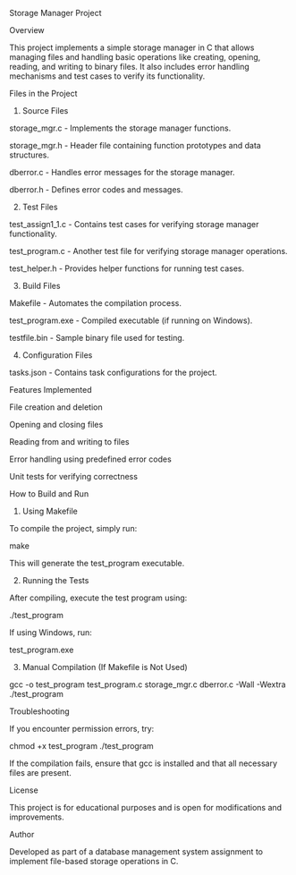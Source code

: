 Storage Manager Project

Overview

This project implements a simple storage manager in C that allows managing files and handling basic operations like creating, opening, reading, and writing to binary files. It also includes error handling mechanisms and test cases to verify its functionality.

Files in the Project

1. Source Files

storage_mgr.c - Implements the storage manager functions.

storage_mgr.h - Header file containing function prototypes and data structures.

dberror.c - Handles error messages for the storage manager.

dberror.h - Defines error codes and messages.

2. Test Files

test_assign1_1.c - Contains test cases for verifying storage manager functionality.

test_program.c - Another test file for verifying storage manager operations.

test_helper.h - Provides helper functions for running test cases.

3. Build Files

Makefile - Automates the compilation process.

test_program.exe - Compiled executable (if running on Windows).

testfile.bin - Sample binary file used for testing.

4. Configuration Files

tasks.json - Contains task configurations for the project.

Features Implemented

File creation and deletion

Opening and closing files

Reading from and writing to files

Error handling using predefined error codes

Unit tests for verifying correctness

How to Build and Run

1. Using Makefile

To compile the project, simply run:

make

This will generate the test_program executable.

2. Running the Tests

After compiling, execute the test program using:

./test_program

If using Windows, run:

test_program.exe

3. Manual Compilation (If Makefile is Not Used)

gcc -o test_program test_program.c storage_mgr.c dberror.c -Wall -Wextra
./test_program

Troubleshooting

If you encounter permission errors, try:

chmod +x test_program
./test_program

If the compilation fails, ensure that gcc is installed and that all necessary files are present.

License

This project is for educational purposes and is open for modifications and improvements.

Author

Developed as part of a database management system assignment to implement file-based storage operations in C.



